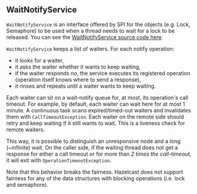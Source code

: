 
## WaitNotifyService

`WaitNotifyService` is an interface offered by SPI for the objects (e.g. Lock, Semaphore) to be used when a thread needs to wait for a lock to be released. You can see the [WaitNotifyService source code here](https://github.com/hazelcast/hazelcast/tree/master/hazelcast/src/main/java/com/hazelcast/spi/impl/waitnotifyservice).

`WaitNotifyService` keeps a list of waiters. For each notify operation:

- it looks for a waiter,
- it asks the waiter whether it wants to keep waiting,
- if the waiter responds *no*, the service executes its registered operation (operation itself knows where to send a response),
- it rinses and repeats until a waiter wants to keep waiting.


Each waiter can sit on a wait-notify queue for, at most, its operation's call timeout. For example, by default, each waiter can wait here for at most 1 minute. A continuous task scans expired/timed-out waiters and invalidates them with `CallTimeoutException`. Each waiter on the remote side should retry and keep waiting if it still wants to wait. This is a liveness check for remote waiters. 

This way, it is possible to distinguish an unresponsive node and a long (~infinite) wait. On the caller side, if the waiting thread does not get a response for either a call timeout or for more than *2 times the call-timeout*, it will exit with `OperationTimeoutException`.  

Note that this behavior breaks the fairness. Hazelcast does not support fairness for any of the data structures with blocking operations (i.e. lock and semaphore).